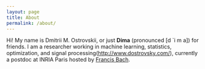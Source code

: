 ```yaml
---
layout: page
title: About
permalink: /about/
---
```


Hi! My name is Dmitrii M. Ostrovskii, or just __Dima__ (pronounced [d `i m a]) for friends. I am a researcher working in machine learning, statistics, optimization, and signal processing(http://www.dostrovsky.com/), currently a postdoc at INRIA Paris hosted by [Francis Bach](https://www.di.ens.fr/~fbach/).
